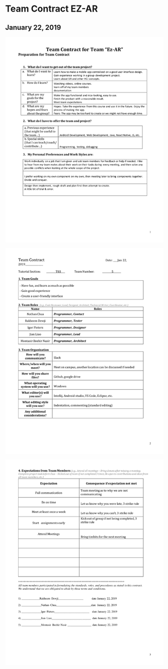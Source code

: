 # Team Contract EZ-AR
## January 22, 2019




![alt text](https://github.com/raksdewji/EZ-AR/blob/master/Project%20Components/Images/TC-1.png "Team contract page 1")

![alt text](https://github.com/raksdewji/EZ-AR/blob/master/Project%20Components/Images/TC-2.png "Team contract page 2")

![alt text](https://github.com/raksdewji/EZ-AR/blob/master/Project%20Components/Images/TC-3.png "Team contract page 3")

 